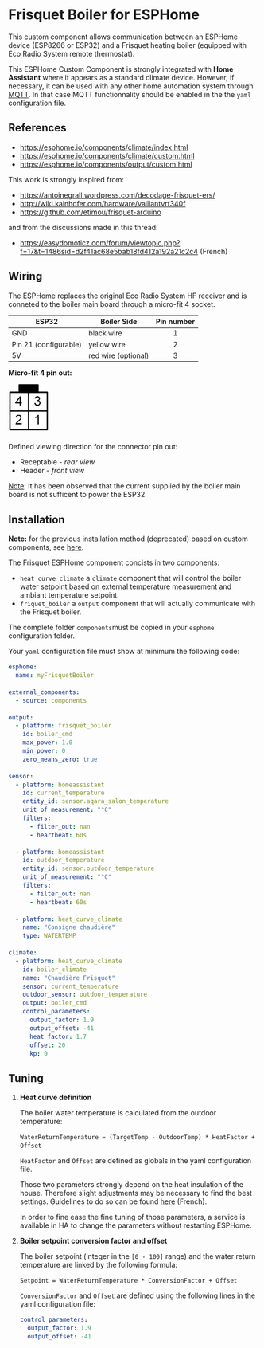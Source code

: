 # Frisquet Boiler for ESPHome

This custom component allows communication between an ESPHome device
(ESP8266 or ESP32) and a Frisquet heating boiler (equipped with Eco Radio System remote thermostat).

This ESPHome Custom Component is strongly integrated with **Home Assistant** where it appears as a standard climate device. However, if necessary, it can be used with any other home automation system through [MQTT](<https://esphome.io/components/mqtt.html>). In that case MQTT functionnality should be enabled in the the `yaml` configuration file.

## References

- <https://esphome.io/components/climate/index.html>
- <https://esphome.io/components/climate/custom.html>
- <https://esphome.io/components/output/custom.html>

This work is strongly inspired from:

- <https://antoinegrall.wordpress.com/decodage-frisquet-ers/>
- <http://wiki.kainhofer.com/hardware/vaillantvrt340f>
- <https://github.com/etimou/frisquet-arduino>

and from the discussions made in this thread:

- <https://easydomoticz.com/forum/viewtopic.php?f=17&t=1486sid=d2f41ac68e5bab18fd412a192a21c2c4> (French)

## Wiring

The ESPHome replaces the original Eco Radio System HF receiver and is conneted to the boiler main board through a micro-fit 4 socket.

| ESP32                 | Boiler Side         | Pin number |
| --------------------- | ------------------- |:----------:|
| GND                   | black wire          | 1          |
| Pin 21 (configurable) | yellow wire         | 2          |
| 5V                    | red wire (optional) | 3          |

**Micro-fit 4 pin out:**

<img src="doc/connector_4pin1.png" alt="Micro-fit 4 pinout drawing" width="80"/>

Defined viewing direction for the connector pin out:

- Receptable - _rear view_
- Header - _front view_

<ins>Note</ins>: It has been observed that the current supplied by the boiler main board is not sufficent to power the ESP32.

## Installation

**Note:** for the previous installation method (deprecated) based on custom components, see [here](doc/custom_components.md).

The Frisquet ESPHome component concists in two components:

- `heat_curve_climate` a `climate` component that will control the boiler water setpoint based on external temperature measurement and ambiant temperature setpoint. 
- `friquet_boiler` a `output` component that will actually communicate with the Frisquet boiler.

The complete folder `components`must be copied in your `esphome` configuration folder.

Your `yaml` configuration file must show at minimum the following code:

```yaml
esphome:
  name: myFrisquetBoiler

external_components:
  - source: components

output:
  - platform: frisquet_boiler
    id: boiler_cmd
    max_power: 1.0
    min_power: 0
    zero_means_zero: true

sensor:
  - platform: homeassistant
    id: current_temperature
    entity_id: sensor.aqara_salon_temperature
    unit_of_measurement: "°C"
    filters:
      - filter_out: nan
      - heartbeat: 60s
        
  - platform: homeassistant
    id: outdoor_temperature
    entity_id: sensor.outdoor_temperature
    unit_of_measurement: "°C"
    filters:
      - filter_out: nan
      - heartbeat: 60s

  - platform: heat_curve_climate
    name: "Consigne chaudière"
    type: WATERTEMP

climate:
  - platform: heat_curve_climate
    id: boiler_climate
    name: "Chaudière Frisquet"
    sensor: current_temperature
    outdoor_sensor: outdoor_temperature
    output: boiler_cmd
    control_parameters:
      output_factor: 1.9
      output_offset: -41
      heat_factor: 1.7
      offset: 20
      kp: 0
```

## Tuning

1. **Heat curve definition**

    The boiler water temperature is calculated from the outdoor temperature:

    `WaterReturnTemperature = (TargetTemp - OutdoorTemp) * HeatFactor + Offset`

    `HeatFactor` and `Offset` are defined as globals in the yaml configuration file.

    Those two parameters strongly depend on the heat insulation of the house. Therefore slight adjustments may be necessary to find the best settings. Guidelines to do so can be found [here](https://blog.elyotherm.fr/2013/08/reglage-optimisation-courbe-de-chauffe.html) (French).

    In order to fine ease the fine tuning of those parameters, a service is available in HA to change the parameters without restarting ESPHome.


2. **Boiler setpoint conversion factor and offset**

    The boiler setpoint (integer in the `[0 - 100]` range) and the water return temperature are linked by the following formula:

    `Setpoint = WaterReturnTemperature * ConversionFactor + Offset`

    `ConversionFactor` and `Offset` are defined using the following lines in the yaml configuration file:

    ```yaml
    control_parameters:
      output_factor: 1.9
      output_offset: -41
    ```
